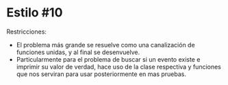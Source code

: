 Estilo #10
==========

Restricciones:

* El problema más grande se resuelve como una canalización de funciones unidas, y al final se desenvuelve.
* Particularmente para el problema de buscar si un evento existe e imprimir su valor de verdad, hace  uso de la clase respectiva y funciones  que nos serviran para usar posteriormente en mas pruebas.
